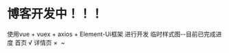 # 博客开发中！！！
使用vue + vuex + axios + Element-Ui框架 进行开发
临时样式图--目前已完成进度
首页 √
详情页 ×
<img src="./public/目前已完成样式.gif" alt="">
~
